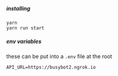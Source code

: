 ##### installing

```
yarn
yarn run start
```


##### env variables
these can be put into a `.env` file at the root

```
API_URL=https://busybot2.ngrok.io
```